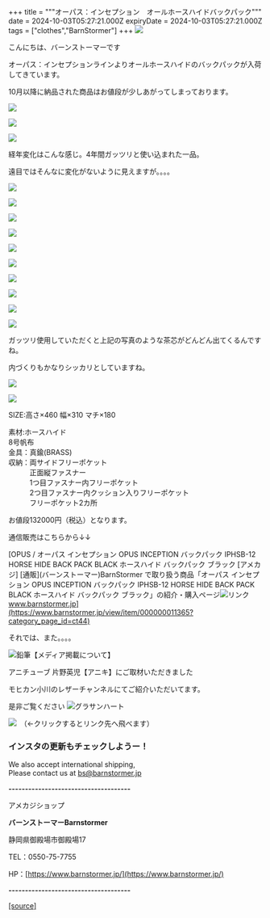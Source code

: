 +++
title = """オーパス：インセプション　オールホースハイドバックパック"""
date = 2024-10-03T05:27:21.000Z
expiryDate = 2024-10-03T05:27:21.000Z
tags = ["clothes","BarnStormer"]
+++
[![](https://stat.ameba.jp/user_images/20231023/16/barnstormer-go/b2/03/p/o0420015015354743273.png)](https://ameblo.jp/barnstormer-go/entry-12825670498.html)

こんにちは、バーンストーマーです

オーパス：インセプションラインよりオールホースハイドのバックパックが入荷してきています。

10月以降に納品された商品はお値段が少しあがってしまっております。

[![](https://stat.ameba.jp/user_images/20241003/13/barnstormer-go/79/d5/j/o0466070015493558550.jpg)](https://stat.ameba.jp/user_images/20241003/13/barnstormer-go/79/d5/j/o0466070015493558550.jpg)

[![](https://stat.ameba.jp/user_images/20241003/13/barnstormer-go/4b/95/j/o0466070015493558553.jpg)](https://stat.ameba.jp/user_images/20241003/13/barnstormer-go/4b/95/j/o0466070015493558553.jpg)

[![](https://stat.ameba.jp/user_images/20241003/13/barnstormer-go/a6/42/j/o0466070015493558557.jpg)](https://stat.ameba.jp/user_images/20241003/13/barnstormer-go/a6/42/j/o0466070015493558557.jpg)

経年変化はこんな感じ。4年間ガッツリと使い込まれた一品。

遠目ではそんなに変化がないように見えますが。。。。

[![](https://stat.ameba.jp/user_images/20241003/13/barnstormer-go/65/1f/j/o0466070015493558566.jpg)](https://stat.ameba.jp/user_images/20241003/13/barnstormer-go/65/1f/j/o0466070015493558566.jpg)

[![](https://stat.ameba.jp/user_images/20241003/13/barnstormer-go/53/bf/j/o0466070015493558568.jpg)](https://stat.ameba.jp/user_images/20241003/13/barnstormer-go/53/bf/j/o0466070015493558568.jpg)

[![](https://stat.ameba.jp/user_images/20241003/13/barnstormer-go/d1/95/j/o0466070015493558558.jpg)](https://stat.ameba.jp/user_images/20241003/13/barnstormer-go/d1/95/j/o0466070015493558558.jpg)

[![](https://stat.ameba.jp/user_images/20241003/13/barnstormer-go/b3/7d/j/o0466070015493558560.jpg)](https://stat.ameba.jp/user_images/20241003/13/barnstormer-go/b3/7d/j/o0466070015493558560.jpg)

[![](https://stat.ameba.jp/user_images/20241003/13/barnstormer-go/05/1d/j/o0466070015493558562.jpg)](https://stat.ameba.jp/user_images/20241003/13/barnstormer-go/05/1d/j/o0466070015493558562.jpg)

[![](https://stat.ameba.jp/user_images/20241003/13/barnstormer-go/d9/2f/j/o0466070015493558570.jpg)](https://stat.ameba.jp/user_images/20241003/13/barnstormer-go/d9/2f/j/o0466070015493558570.jpg)

[![](https://stat.ameba.jp/user_images/20241003/13/barnstormer-go/1a/06/j/o0466070015493558571.jpg)](https://stat.ameba.jp/user_images/20241003/13/barnstormer-go/1a/06/j/o0466070015493558571.jpg)

[![](https://stat.ameba.jp/user_images/20241003/13/barnstormer-go/79/64/j/o0466070015493558569.jpg)](https://stat.ameba.jp/user_images/20241003/13/barnstormer-go/79/64/j/o0466070015493558569.jpg)

[![](https://stat.ameba.jp/user_images/20241003/13/barnstormer-go/9a/c0/j/o0466070015493558563.jpg)](https://stat.ameba.jp/user_images/20241003/13/barnstormer-go/9a/c0/j/o0466070015493558563.jpg)

[![](https://stat.ameba.jp/user_images/20241003/13/barnstormer-go/91/32/j/o0466070015493558564.jpg)](https://stat.ameba.jp/user_images/20241003/13/barnstormer-go/91/32/j/o0466070015493558564.jpg)

ガッツリ使用していただくと上記の写真のような茶芯がどんどん出てくるんですね。

内づくりもかなりシッカリとしていますね。

[![](https://stat.ameba.jp/user_images/20241003/13/barnstormer-go/c3/42/j/o0466070015493560193.jpg)](https://stat.ameba.jp/user_images/20241003/13/barnstormer-go/c3/42/j/o0466070015493560193.jpg)

[![](https://stat.ameba.jp/user_images/20241003/13/barnstormer-go/23/3d/j/o0466070015493560194.jpg)](https://stat.ameba.jp/user_images/20241003/13/barnstormer-go/23/3d/j/o0466070015493560194.jpg)

SIZE:高さ×460 幅×310 マチ×180  
  
素材:ホースハイド  
8号帆布  
金具：真鍮(BRASS)  
収納：両サイドフリーポケット  
　　　正面縦ファスナー　  
　　　1つ目ファスナー内フリーポケット  
　　　2つ目ファスナー内クッション入りフリーポケット  
　　　フリーポケット2カ所

お値段132000円（税込）となります。

通信販売はこちらから↓↓

[OPUS / オーパス インセプション OPUS INCEPTION バックパック IPHSB-12 HORSE HIDE BACK PACK BLACK ホースハイド バックパック ブラック \[アメカジ\] \[通販\](バーンストーマー)BarnStormer で取り扱う商品「オーパス インセプション OPUS INCEPTION バックパック IPHSB-12 HORSE HIDE BACK PACK BLACK ホースハイド バックパック ブラック」の紹介・購入ページ![リンク](https://c.stat100.ameba.jp/ameblo/symbols/v3.20.0/svg/gray/editor_link.svg)www.barnstormer.jp](https://www.barnstormer.jp/view/item/000000011365?category_page_id=ct44)

それでは、また。。。。

![鉛筆](https://stat100.ameba.jp/blog/ucs/img/char/char3/519.png)【メディア掲載について】

アニチューブ 片野英児【アニキ】にご取材いただきました

モヒカン小川のレザーチャンネルにてご紹介いただいてます。

是非ご覧ください ![グラサンハート](https://stat100.ameba.jp/blog/ucs/img/char/char3/148.png)

[![](https://stat.ameba.jp/user_images/20230412/16/barnstormer-go/6a/23/p/o0108010815269242493.png)](https://www.instagram.com/barnstormer_daily/)　（←クリックするとリンク先へ飛べます）

### インスタの更新もチェックしようー！

We also accept international shipping,  
Please contact us at bs@barnstormer.jp

**\-------------------------------------**

アメカジショップ

**バーンストーマーBarnstormer**

静岡県御殿場市御殿場17

TEL：0550-75-7755

HP：[https://www.barnstormer.jp/](https://www.barnstormer.jp/)

**\-------------------------------------**

[[source]](https://ameblo.jp/barnstormer-go/entry-12869858164.html)
